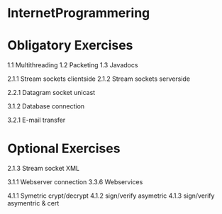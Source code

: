 # InternetProgrammering

# Obligatory Exercises #

1.1 Multithreading
1.2 Packeting
1.3 Javadocs

2.1.1 Stream sockets clientside
2.1.2 Stream sockets serverside

2.2.1 Datagram socket unicast

3.1.2 Database connection

3.2.1 E-mail transfer

# Optional Exercises #

2.1.3 Stream socket XML

3.1.1 Webserver connection
3.3.6 Webservices

4.1.1 Symetric crypt/decrypt
4.1.2 sign/verify asymetric
4.1.3 sign/verify asymentric & cert


